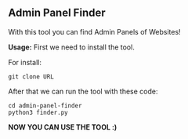 ## Admin Panel Finder
With this tool you can find Admin Panels of Websites!

**Usage:**
First we need to install the tool.


For install:

    git clone URL


After that we can run the tool with these code:

    cd admin-panel-finder
    python3 finder.py

**NOW YOU CAN USE THE TOOL :)**
